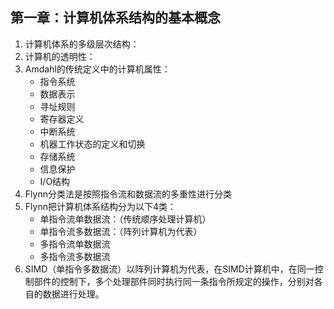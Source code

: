 ## 第一章：计算机体系结构的基本概念
1. 计算机体系的多级层次结构：
2. 计算机的透明性：
3. Amdahl的传统定义中的计算机属性：
	+ 指令系统
	+ 数据表示
	+ 寻址规则
	+ 寄存器定义
	+ 中断系统
	+ 机器工作状态的定义和切换
	+ 存储系统
	+ 信息保护
	+ I/O结构
4. Flynn分类法是按照指令流和数据流的多重性进行分类
5. Flynn把计算机体系结构分为以下4类：
	+ 单指令流单数据流：（传统顺序处理计算机）
	+ 单指令流多数据流：（阵列计算机为代表）
	+ 多指令流单数据流
	+ 多指令流多数据流
6. SIMD（单指令多数据流）以阵列计算机为代表，在SIMD计算机中，在同一控制部件的控制下，多个处理部件同时执行同一条指令所规定的操作，分别对各自的数据进行处理。